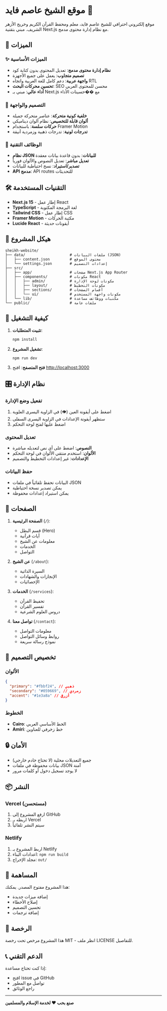 # موقع الشيخ عاصم فايد 🕌

موقع إلكتروني احترافي للشيخ عاصم فايد، معلم ومحفظ القرآن الكريم وخريج الأزهر الشريف. مبني بتقنية Next.js مع نظام إدارة محتوى مدمج.

## 🚀 الميزات

### ✨ الميزات الأساسية

- **نظام إدارة محتوى مدمج**: تعديل المحتوى بدون كتابة كود
- **تصميم متجاوب**: يعمل على جميع الأجهزة
- **واجهة عربية**: دعم كامل للغة العربية واتجاه RTL
- **تحسين محركات البحث**: SEO محسن للمحتوى العربي
- **أداء عالي**: مبني بـ Next.js مع ��حسينات الأداء

### 🎨 التصميم والواجهة

- **خلفية كونية متحركة**: عناصر متحركة جميلة
- **ألوان قابلة للتخصيص**: نظام ألوان ديناميكي
- **حركات سلسة**: باستخدام Framer Motion
- **تدرجات لونية**: تدرجات ذهبية وزمردية أنيقة

### 🔧 الوظائف التقنية

- **نظام JSON للبيانات**: بدون قاعدة بيانات معقدة
- **تعديل مباشر**: تعديل النصوص والألوان فورياً
- **تصدير/استيراد**: نسخ احتياطية للبيانات
- **API مدمج**: API routes للتحديثات

## 🛠️ التقنيات المستخدمة

- **Next.js 15** - إطار عمل React
- **TypeScript** - لغة البرمجة المكتوبة
- **Tailwind CSS** - إطار عمل CSS
- **Framer Motion** - مكتبة الحركات
- **Lucide React** - أيقونات حديثة

## 📁 هيكل المشروع

```
sheikh-website/
├── data/                    # ملفات البيانات (JSON)
│   ├── content.json         # محتوى الموقع
│   └── settings.json        # إعدادات التصميم
├── src/
│   ├── app/                 # صفحات Next.js App Router
│   ├── components/          # مكونات React
│   │   ├── admin/           # مكونات لوحة الإدارة
│   │   ├── layout/          # مكونات التخطيط
│   │   ├── sections/        # أقسام الصفحات
│   │   └── ui/              # مكونات واجهة المستخدم
│   └── lib/                 # مكتبات ووظائف مساعدة
└── public/                  # ملفات عامة
```

## 🚀 كيفية التشغيل

1. **تثبيت المتطلبات**:

   ```bash
   npm install
   ```

2. **تشغيل المشروع**:

   ```bash
   npm run dev
   ```

3. **فتح المتصفح**:
   افتح [http://localhost:3000](http://localhost:3000)

## 🎛️ نظام الإدارة

### تفعيل وضع الإدارة

1. اضغط على أيقونة العين (👁️) في الزاوية اليسرى العلوية
2. ستظهر أيقونة الإعدادات في الزاوية اليسرى السفلى
3. اضغط عليها لفتح لوحة التحكم

### تعديل المحتوى

- **النصوص**: اضغط على أي نص لتعديله مباشرة
- **الألوان**: استخدم منتقي الألوان في لوحة التحكم
- **الإعدادات**: غير إعدادات التخطيط والتصميم

### حفظ البيانات

- البيانات تحفظ تلقائياً في ملفات JSON
- يمكن تصدير نسخة احتياطية
- يمكن استيراد إعدادات محفوظة

## 📱 الصفحات

1. **الصفحة الرئيسية** (`/`):
   - قسم البطل (Hero)
   - آيات قرآنية
   - معلومات عن الشيخ
   - الخدمات
   - التواصل

2. **عن الشيخ** (`/about`):
   - السيرة الذاتية
   - الإنجازات والشهادات
   - الإحصائيات

3. **الخدمات** (`/services`):
   - تحفيظ القرآن
   - تفسير القرآن
   - دروس العلوم الشرعية

4. **تواصل معنا** (`/contact`):
   - معلومات التواصل
   - روابط وسائل التواصل
   - نموذج رسالة سريعة

## 🎨 تخصيص التصميم

### الألوان

```json
{
  "primary": "#fbbf24", // ذهبي
  "secondary": "#059669", // زمردي
  "accent": "#1e3a8a" // أزرق
}
```

### الخطوط

- **Cairo**: الخط الأساسي العربي
- **Amiri**: خط زخرفي للعناوين

## 🔒 الأمان

- جميع التعديلات محلية (لا تحتاج خادم خارجي)
- بيانات محفوظة في ملفات JSON آمنة
- لا يوجد تسجيل دخول أو كلمات مرور

## 📦 النشر

### Vercel (مستحسن)

1. ارفع المشروع إلى GitHub
2. اربطه بـ Vercel
3. سيتم النشر تلقائياً

### Netlify

1. اربط المشروع بـ Netlify
2. اعدادات البناء: `npm run build`
3. مجلد الإخراج: `out/`

## 🤝 المساهمة

هذا المشروع مفتوح المصدر. يمكنك:

- إضافة ميزات جديدة
- إصلاح الأخطاء
- تحسين التصميم
- إضافة ترجمات

## 📄 الرخصة

هذا المشروع مرخص تحت رخصة MIT - انظر ملف LICENSE للتفاصيل.

## 📞 الدعم التقني

إذا كنت تحتاج مساعدة:

- افتح issue في GitHub
- تواصل مع المطور
- راجع الوثائق

---

**صنع بحب ❤️ لخدمة الإسلام والمسلمين**

